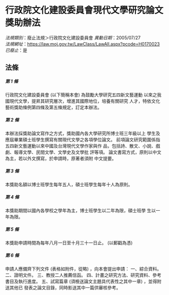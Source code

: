 # 行政院文化建設委員會現代文學研究論文獎助辦法

*法規類別*：廢止法規＞行政院文化建設委員會
*異動日期*：2005/07/27  
*法規網址*：https://law.moj.gov.tw/LawClass/LawAll.aspx?pcode=H0170023
*已廢止*：是


## 法條
##### 第 1 條
行政院文化建設委員會 (以下簡稱本會) 為鼓勵大學研究五四新文藝運動
以來之我國現代文學，提昇其研究層次，增進其國際地位，培養有關研究
人才，特依文化藝術獎助條例第四條及第五條規定，訂定本辦法。


##### 第 2 條
本辦法採獎助論文寫作之方式，獎助國內各大學研究所博士班三年級以上
學生及應屆畢業碩士班學生撰寫有關現代文學之各項學位論文。
前項論文研究範圍係指五四新文藝運動以來中國及台灣現代文學作家與作
品，包括詩、散文、小說、戲劇、報導文學、民間文學、文學史及文學批
評等項。
論文書寫方式，原則以中文為主，若以外文撰寫，於申請時，原著者須附
中文提要。


##### 第 3 條
本獎助名額以博士班學生每年五人，碩士班學生每年十人為原則。


##### 第 4 條
本獎助期間以國內各學校之學年為主，博士班學生以二年為限，碩士班學
生以一年為限。


##### 第 5 條
本獎助申請時間為每年八月一日至十月三十一日止。 (以郵戳為憑)


##### 第 6 條
申請人應備齊下列文件 (表格如附件，從略) ，向本會提出申請：
一、綜合資料。
二、證明文件。
三、教授二人推薦信函。
四、計畫之研究方法、研究資料、參考書目及執行進度。
五、試寫篇章 (須檢送論文主題具代表性之其中一章) ，並得附送其他已
    發表之論文目錄，同時影送其中一篇供審核參考。



